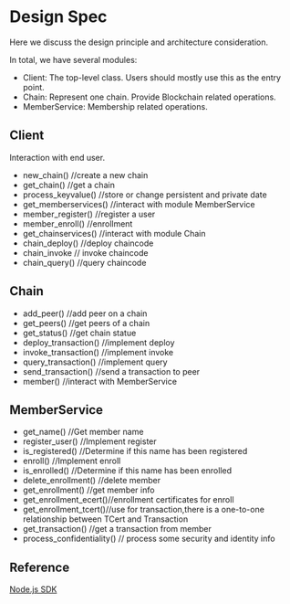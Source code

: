 
# Design Spec

Here we discuss the design principle and architecture consideration.

In total, we have several modules:

* Client: The top-level class. Users should mostly use this as the entry point.
* Chain: Represent one chain. Provide Blockchain related operations.
* MemberService: Membership related operations.

## Client
Interaction with end user.

* new_chain()            //create a new chain
* get_chain()            //get a chain 
* process_keyvalue()     //store or change persistent and private date
* get_memberservices()   //interact with module MemberService
* member_register()      //register a user
* member_enroll()        //enrollment
* get_chainservices()    //interact with module Chain
* chain_deploy()         //deploy  chaincode
* chain_invoke           // invoke chaincode
* chain_query()          //query chaincode

## Chain

* add_peer()                   //add peer on a chain
* get_peers()                  //get peers of a chain
* get_status()                 //get chain statue
* deploy_transaction()         //implement deploy
* invoke_transaction()         //implement invoke
* query_transaction()          //implement query
* send_transaction()           //send a transaction to peer
* member()                     //interact with MemberService

## MemberService

* get_name()       //Get member name
* register_user()  //Implement register
* is_registered()  //Determine if this name has been registered
* enroll()         //Implement enroll
* is_enrolled()    //Determine if this name has been enrolled
* delete_enrollment() //delete member
* get_enrollment()    //get member info
* get_enrollment_ecert()//enrollment certificates for enroll
* get_enrollment_tcert()//use for transaction,there is a one-to-one relationship between TCert and Transaction
* get_transaction()     //get a transaction from member
* process_confidentiality() // process some security and identity info




## Reference

[Node.js SDK](http://169.53.62.117/site/Setup/NodeSDK-setup/)

